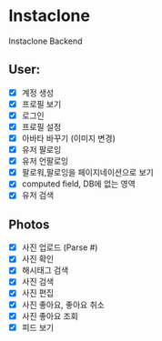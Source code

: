 # Instaclone

Instaclone Backend

## User:

- [x] 계정 생성
- [x] 프로필 보기
- [x] 로그인
- [x] 프로필 설정
- [x] 아바타 바꾸기 (이미지 변경)
- [x] 유저 팔로잉
- [x] 유저 언팔로잉
- [x] 팔로워,팔로잉을 페이지네이션으로 보기
- [x] computed field, DB에 없는 영역
- [x] 유저 검색

## Photos

- [x] 사진 업로드 (Parse #)
- [x] 사진 확인
- [x] 해시태그 검색
- [x] 사진 검색
- [x] 사진 편집
- [x] 사진 좋아요, 좋아요 취소
- [x] 사진 좋아요 조회
- [x] 피드 보기
